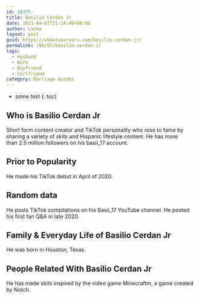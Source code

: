 ```yaml
---
id: 18375
title: Basilio Cerdan Jr
date: 2021-04-07T21:14:49+00:00
author: Laima
layout: post
guid: https://ukdataservers.com/basilio-cerdan-jr/
permalink: /04/07/basilio-cerdan-jr
tags:
  - Husband
  - Wife
  - Boyfriend
  - Girlfriend
category: Marriage Guides
---
```


* some text
{: toc}


## Who is Basilio Cerdan Jr
                  
                  
                  
Short form content creator and TikTok personality who rose to fame by sharing a variety of skits and Hispanic lifestyle content. He has more than 2.5 million followers on his basii_17 account.
                  
              
            
              
            
                
                
                
## Prior to Popularity
                  
                  
                  
He made his TikTok debut in April of 2020.
                  
              
            
              
            
                
                
                
## Random data
                  
                  
                  
He posts TikTok compilations on his Basii_17 YouTube channel. He posted his first fan Q&A in late 2020. 
                  
              
            
              
            
                
                
                
## Family & Everyday Life of Basilio Cerdan Jr
                  
                  
                  
He was born in Houston, Texas.
                  
              
            
              
            
                
                
                
## People Related With Basilio Cerdan Jr
                  
                  
                  
He has made skits inspired by the video game Minecraftm, a game created by Notch. 
                  
              
            
              
            
                
              
            
              
              
            
            
              
            
          
          
          